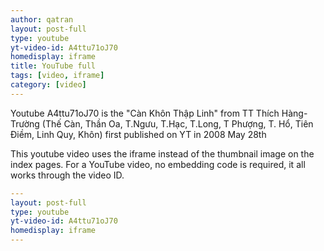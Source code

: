 ```yaml
---
author: qatran
layout: post-full
type: youtube
yt-video-id: A4ttu71oJ70 
homedisplay: iframe
title: YouTube full
tags: [video, iframe]
category: [video]
---
```

Youtube A4ttu71oJ70 is the "Càn Khôn Thập Linh" from TT Thích Hàng-Trường
(Thế Càn, Thần Oa, T.Ngưu, T.Hạc, T.Long, T Phượng, T. Hổ, Tiên Điềm, Linh Quy, Khôn)
first published on YT in 2008 May 28th

This youtube video uses the iframe instead of the thumbnail image on the index pages.
For a YouTube video, no embedding code is required, it all works through the video ID.

```yml
---
layout: post-full
type: youtube
yt-video-id: A4ttu71oJ70 
homedisplay: iframe
---
```